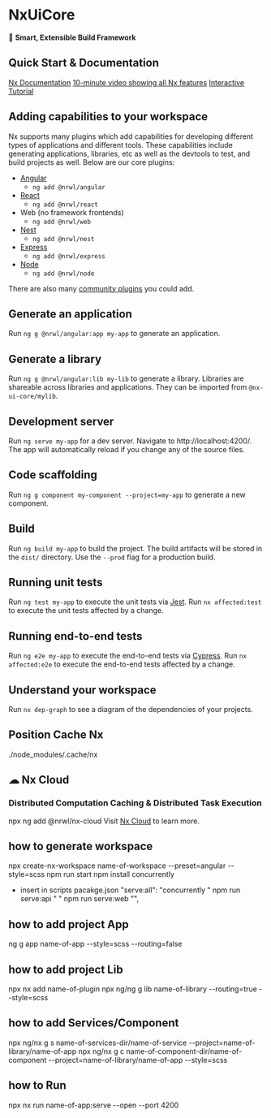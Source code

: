 # NxUiCore

🔎 **Smart, Extensible Build Framework**

## Quick Start & Documentation
[Nx Documentation](https://nx.dev/angular)
[10-minute video showing all Nx features](https://nx.dev/getting-started/intro)
[Interactive Tutorial](https://nx.dev/tutorial/01-create-application)

## Adding capabilities to your workspace
Nx supports many plugins which add capabilities for developing different types of applications and different tools.
These capabilities include generating applications, libraries, etc as well as the devtools to test, and build projects as well.
Below are our core plugins:
- [Angular](https://angular.io)
  - `ng add @nrwl/angular`
- [React](https://reactjs.org)
  - `ng add @nrwl/react`
- Web (no framework frontends)
  - `ng add @nrwl/web`
- [Nest](https://nestjs.com)
  - `ng add @nrwl/nest`
- [Express](https://expressjs.com)
  - `ng add @nrwl/express`
- [Node](https://nodejs.org)
  - `ng add @nrwl/node`

There are also many [community plugins](https://nx.dev/community) you could add.

## Generate an application
Run `ng g @nrwl/angular:app my-app` to generate an application.

## Generate a library
Run `ng g @nrwl/angular:lib my-lib` to generate a library.
Libraries are shareable across libraries and applications. They can be imported from `@nx-ui-core/mylib`.

## Development server
Run `ng serve my-app` for a dev server. Navigate to http://localhost:4200/. The app will automatically reload if you change any of the source files.

## Code scaffolding
Run `ng g component my-component --project=my-app` to generate a new component.

## Build
Run `ng build my-app` to build the project. The build artifacts will be stored in the `dist/` directory. Use the `--prod` flag for a production build.

## Running unit tests
Run `ng test my-app` to execute the unit tests via [Jest](https://jestjs.io).
Run `nx affected:test` to execute the unit tests affected by a change.

## Running end-to-end tests
Run `ng e2e my-app` to execute the end-to-end tests via [Cypress](https://www.cypress.io).
Run `nx affected:e2e` to execute the end-to-end tests affected by a change.

## Understand your workspace
Run `nx dep-graph` to see a diagram of the dependencies of your projects.

## Position Cache Nx
./node_modules/.cache/nx


## ☁ Nx Cloud

### Distributed Computation Caching & Distributed Task Execution
npx ng add @nrwl/nx-cloud 
Visit [Nx Cloud](https://nx.app/) to learn more.

## how to generate workspace
npx create-nx-workspace name-of-workspace --preset=angular --style=scss
npm run start
npm install concurrently
  - insert in scripts pacakge.json "serve:all": "concurrently \" npm run serve:api \" \" npm run serve:web \"",

## how to add project App
ng g app name-of-app --style=scss --routing=false

## how to add project Lib
npx nx add name-of-plugin
npx ng/ng g lib name-of-library --routing=true --style=scss

## how to add Services/Component
npx ng/nx g s name-of-services-dir/name-of-service --project=name-of-library/name-of-app
npx ng/nx g c name-of-component-dir/name-of-component --project=name-of-library/name-of-app --style=scss

## how to Run
npx nx run name-of-app:serve --open --port 4200 
